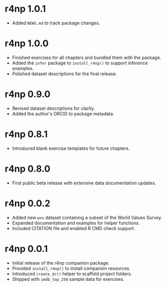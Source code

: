# r4np 1.0.1

* Added `NEWS.md` to track package changes.

# r4np 1.0.0

* Finished exercises for all chapters and bundled them with the package.
* Added the `infer` package to `install_r4np()` to support inference examples.
* Polished dataset descriptions for the final release.

# r4np 0.9.0

* Revised dataset descriptions for clarity.
* Added the author's ORCID to package metadata.

# r4np 0.8.1

* Introduced blank exercise templates for future chapters.

# r4np 0.8.0

* First public beta release with extensive data documentation updates.

# r4np 0.0.2

* Added new `wvs` dataset containing a subset of the World Values Survey.
* Expanded documentation and examples for helper functions.
* Included CITATION file and enabled R CMD check support.

# r4np 0.0.1

* Initial release of the r4np companion package.
* Provided `install_r4np()` to install companion resources.
* Introduced `create_dr()` helper to scaffold project folders.
* Shipped with `imdb_top_250` sample data for exercises.